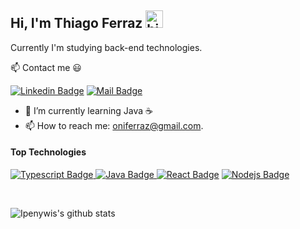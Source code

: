 ## Hi, I'm Thiago Ferraz <img src="https://user-images.githubusercontent.com/1303154/88677602-1635ba80-d120-11ea-84d8-d263ba5fc3c0.gif" width="28px" alt="hi">

Currently I'm studying back-end technologies.

:mailbox: Contact me :smiley:

[![Linkedin Badge](https://img.shields.io/badge/-Thiago_Ferraz-0e76a8?style=flat-square&labelColor=0e76a8&logo=linkedin&logoColor=white)](https://www.linkedin.com/in/thiago-souza-ferraz-38821a155/) [![Mail Badge](https://img.shields.io/badge/-Oniferraz-c0392b?style=flat-square&labelColor=c0392b&logo=gmail&logoColor=white)](mailto:oniferraz@gmail.com)


- 🌌 I’m currently learning Java ☕
- 📫 How to reach me: oniferraz@gmail.com.

#### Top Technologies

[![Typescript Badge](https://img.shields.io/badge/-Typescript-007acc?style=for-the-badge&labelColor=black&logo=typescript&logoColor=007ACC) ](#)[![Java Badge](https://img.shields.io/badge/-Java-E82F31?style=for-the-badge&labelColor=black&logo=java&logoColor=E82F31) ](#)[![React Badge](https://img.shields.io/badge/-React-61DBFB?style=for-the-badge&labelColor=black&logo=react&logoColor=61DBFB)](#) [![Nodejs Badge](https://img.shields.io/badge/-Nodejs-3C873A?style=for-the-badge&labelColor=black&logo=node.js&logoColor=3C873A)](#) 

<br/>





![Ipenywis's github stats](https://github-readme-stats.vercel.app/api?username=ThiagoSFerraz&count_private=true&theme=radical&hide=contribs,prs)

</details>


[reactplaylist]: https://www.youtube.com/watch?v=KxXXEL-k47Y&list=PLvXDmnBbOF7RnYiZvDwl2Pzcs2kfi10wd
[vscodetutorial]: https://www.youtube.com/watch?v=Bkie2ai8qeE&t=8s
[htmltutorial]: https://www.youtube.com/watch?v=VK6MXVxOsws&t=27s
[javascripttutorial]: https://www.youtube.com/watch?v=D-LHKvmX37E
